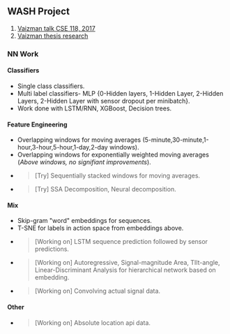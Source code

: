 ## WASH Project
1. [Vaizman talk CSE 118, 2017](https://www.youtube.com/watch?v=2cuhvEQZ_sI)
2. [Vaizman thesis research](https://github.com/nsrishankar/inthewild_behavioralcontextrecog/blob/master/thesis.pdf)

### NN Work
#### Classifiers
- Single class classifiers.
- Multi label classifiers- MLP {0-Hidden layers, 1-Hidden Layer, 2-Hidden Layers, 2-Hidden Layer with sensor dropout per minibatch}.
- Work done with LSTM/RNN, XGBoost, Decision trees.

#### Feature Engineering
- Overlapping windows for moving averages (5-minute,30-minute,1-hour,3-hour,5-hour,1-day,2-day windows).
- Overlapping windows for exponentially weighted moving averages (_Above windows, no signifiant improvements_).
- > [Try] Sequentially stacked windows for moving averages.
- > [Try] SSA Decomposition, Neural decomposition.
 

#### Mix
- Skip-gram "word" embeddings for sequences.
- T-SNE for labels in action space from embeddings above.
- > [Working on] LSTM sequence prediction followed by sensor predictions.
- > [Working on] Autoregressive, Signal-magnitude Area, TIlt-angle, Linear-Discriminant Analysis for hierarchical network based on embedding.
- > [Working on] Convolving actual signal data.

#### Other
- > [Working on] Absolute location api data.
